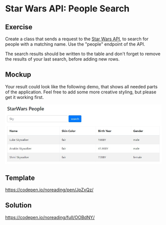 # Star Wars API: People Search

## Exercise

Create a class that sends a request to the [Star Wars API](https://swapi.co/), to search for people with a matching name.   Use the "people" endpoint of the API.

The search results should be written to the table and don't forget to remove the results of your last search, before adding new rows.

## Mockup

Your result could look like the following demo, that shows all needed parts of the application. Feel free to add some more creative styling, but please get it working first.

![Demo Result](./star-wars-people-api-demo.jpg)

## Template

https://codepen.io/noreading/pen/JpZxQz/

## Solution

https://codepen.io/noreading/full/OOBdNY/
